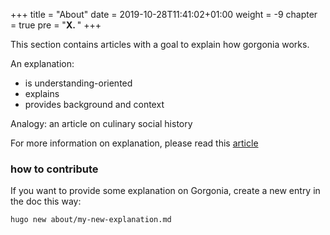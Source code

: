 +++
title = "About"
date = 2019-10-28T11:41:02+01:00
weight = -9
chapter = true
pre = "<b>X. </b>"
+++

This section contains articles with a goal to explain how gorgonia works.

An explanation:

* is understanding-oriented
* explains
* provides background and context

Analogy: an article on culinary social history

For more information on explanation, please read this [article](https://www.divio.com/blog/documentation/)

### how to contribute

If you want to provide some explanation on Gorgonia, create a new entry in the doc this way:

```shell
hugo new about/my-new-explanation.md
```
